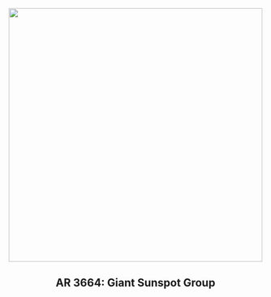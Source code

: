 
<p align="center"><img src="https://apod.nasa.gov/apod/image/2405/SunAr3664_Fantasia_960.jpg" width="500" height="500"></p>
<h2 align="center"> AR 3664: Giant Sunspot Group </h2>
